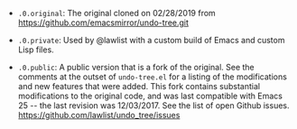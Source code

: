 *  `.0.original`:  The original cloned on 02/28/2019 from https://github.com/emacsmirror/undo-tree.git

*  `.0.private`:  Used by @lawlist with a custom build of Emacs and custom Lisp files.

*  `.0.public`:  A public version that is a fork of the original.  See the comments at the outset of `undo-tree.el` for a listing of the modifications and new features that were added.  This fork contains substantial modifications to the original code, and was last compatible with Emacs 25 -- the last revision was 12/03/2017.  See the list of open Github issues.  https://github.com/lawlist/undo_tree/issues